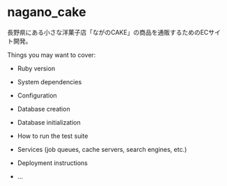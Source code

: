 # nagano_cake
長野県にある小さな洋菓子店「ながのCAKE」の商品を通販するためのECサイト開発。

Things you may want to cover:

* Ruby version

* System dependencies

* Configuration

* Database creation

* Database initialization

* How to run the test suite

* Services (job queues, cache servers, search engines, etc.)

* Deployment instructions

* ...

